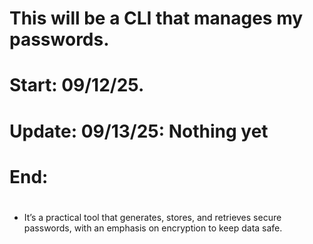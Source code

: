 # This will be a CLI that manages my passwords. 
# #################
# Start: 09/12/25.

# Update: 09/13/25: Nothing yet
# End: 
# #################
- It’s a practical tool that generates, stores, and retrieves secure passwords, with an emphasis on encryption to keep data safe.
